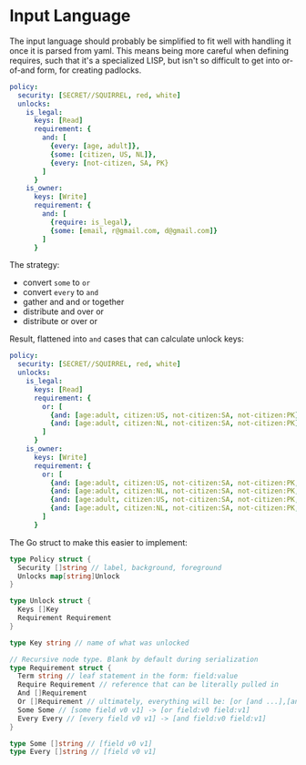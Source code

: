 

# Input Language

The input language should probably be simplified to fit well with
handling it once it is parsed from yaml.  This means being more careful
when defining requires, such that it's a specialized LISP, but isn't so
difficult to get into or-of-and form, for creating padlocks.

```yaml
policy:
  security: [SECRET//SQUIRREL, red, white]
  unlocks:
    is_legal:
      keys: [Read]
      requirement: {
        and: [
          {every: [age, adult]},
          {some: [citizen, US, NL]},
          {every: [not-citizen, SA, PK}
        ]
      }
    is_owner:
      keys: [Write]
      requirement: {
        and: [
          {require: is_legal},
          {some: [email, r@gmail.com, d@gmail.com]}
        ]
      }
```
The strategy:
- convert `some` to `or`
- convert `every` to `and`
- gather and and or together
- distribute and over or
- distribute or over or 

Result, flattened into `and` cases that can calculate unlock keys:

```yaml
policy:
  security: [SECRET//SQUIRREL, red, white]
  unlocks:
    is_legal:
      keys: [Read]
      requirement: {
        or: [
          {and: [age:adult, citizen:US, not-citizen:SA, not-citizen:PK]},	
          {and: [age:adult, citizen:NL, not-citizen:SA, not-citizen:PK]},	
        ]
      }
    is_owner:
      keys: [Write]
      requirement: {
        or: [
          {and: [age:adult, citizen:US, not-citizen:SA, not-citizen:PK, email:r@gmail.com]},	
          {and: [age:adult, citizen:NL, not-citizen:SA, not-citizen:PK, email:d@gmail.com]},	
          {and: [age:adult, citizen:US, not-citizen:SA, not-citizen:PK, email:r@gmail.com]},	
          {and: [age:adult, citizen:NL, not-citizen:SA, not-citizen:PK, email:d@gmail.com]},	
        ]
      }
```
The Go struct to make this easier to implement:

```go
type Policy struct {
  Security []string // label, background, foreground
  Unlocks map[string]Unlock
}

type Unlock struct {
  Keys []Key
  Requirement Requirement
}

type Key string // name of what was unlocked

// Recursive node type. Blank by default during serialization
type Requirement struct {
  Term string // leaf statement in the form: field:value
  Require Requirement // reference that can be literally pulled in
  And []Requirement
  Or []Requirement // ultimately, everything will be: [or [and ...],[and ...]]
  Some Some // [some field v0 v1] -> [or field:v0 field:v1]
  Every Every // [every field v0 v1] -> [and field:v0 field:v1]
}

type Some []string // [field v0 v1]
type Every []string // [field v0 v1]
```
